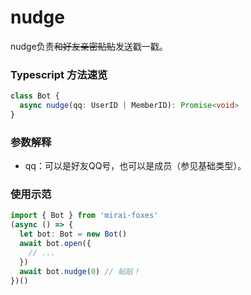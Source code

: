# nudge

nudge负责~~和好友亲密贴贴~~发送戳一戳。

### Typescript 方法速览

```typescript
class Bot {
  async nudge(qq: UserID | MemberID): Promise<void>
}
```

### 参数解释

- qq：可以是好友QQ号，也可以是成员（参见基础类型）。

### 使用示范

```typescript
import { Bot } from 'mirai-foxes'
(async () => {
  let bot: Bot = new Bot()
  await bot.open({
    // ...
  })
  await bot.nudge(0) // 贴贴！
})()
```
